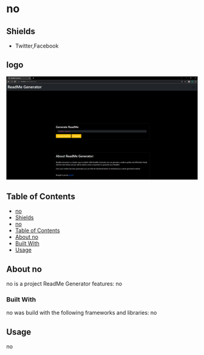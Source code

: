 <a name="title"></a>
# no

<!-- project shields -->
<a name="shields"></a>
## Shields
- Twitter,Facebook

<!-- project logo -->
<a name="logo"></a>
## logo
![img](Assets/img/RMSC.png)

<!-- toc -->
<a name="table-of-contents"></a>
## Table of Contents
- [no](#title)
- [Shields](#shields)
- [no](#logo)
- [Table of Contents](#table-of-contents)
- [About no](#about-proj)
- [Built With](#built-with)
- [Usage](#Usage)

<!-- about project -->
<a name="about-proj"></a>
## About no

no is a project
ReadMe Generator features:
no

<!-- built with -->
<a name="built-with"></a>
### Built With
no was build with the following frameworks and libraries:
no

<!-- Usage -->
<a name="Usage"></a>
## Usage

no